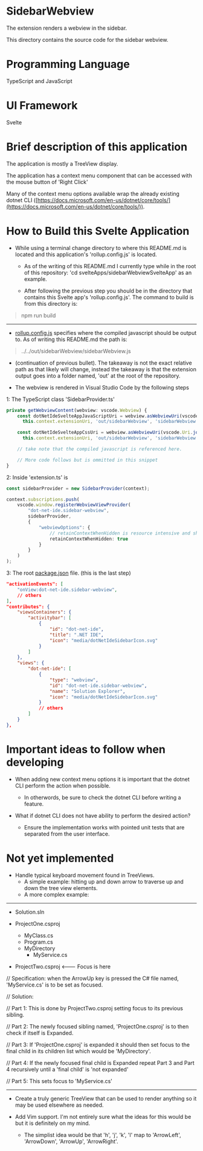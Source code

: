 # SidebarWebview

The extension renders a webview in the sidebar.

This directory contains the source code for the sidebar webview.

# Programming Language

TypeScript and JavaScript

# UI Framework

Svelte

# Brief description of this application

The application is mostly a TreeView display.

The application has a context menu component that can be accessed with the mouse button of 'Right Click'

Many of the context menu options available wrap the already existing dotnet CLI ([https://docs.microsoft.com/en-us/dotnet/core/tools/](https://docs.microsoft.com/en-us/dotnet/core/tools/)).

# How to Build this Svelte Application

- While using a terminal change directory to where this README.md is located and this application's 'rollup.config.js' is located.
    - As of the writing of this README.md I currently type while in the root of this repository: 'cd svelteApps/sidebarWebviewSvelteApp' as an example.

    - After following the previous step you should be in the directory that contains this Svelte app's 'rollup.config.js'. The command to build is from this directory is:

> npm run build

---

- [rollup.config.js](rollup.config.js) specifies where the compiled javascript should be output to. As of writing this README.md the path is:

> ../../out/sidebarWebview/sidebarWebview.js

- (continuation of previous bullet). The takeaway is not the exact relative path as that likely will change, instead the takeaway is that the extension output goes into a folder named, 'out' at the root of the repository.

- The webview is rendered in Visual Studio Code by the following steps 

1: The TypeScript class 'SidebarProvider.ts'

``` typescript
private getWebviewContent(webview: vscode.Webview) {
    const dotNetIdeSvelteAppJavaScriptUri = webview.asWebviewUri(vscode.Uri.joinPath(
      this.context.extensionUri, 'out/sidebarWebview', 'sidebarWebview.js'));

    const dotNetIdeSvelteAppCssUri = webview.asWebviewUri(vscode.Uri.joinPath(
      this.context.extensionUri, 'out/sidebarWebview', 'sidebarWebview.css'));

    // take note that the compiled javascript is referenced here.

    // More code follows but is ommitted in this snippet
}
```
2: Inside 'extension.ts' is

``` typescript
const sidebarProvider = new SidebarProvider(context);

context.subscriptions.push(
    vscode.window.registerWebviewViewProvider(
        "dot-net-ide.sidebar-webview",
        sidebarProvider,
        {
            "webviewOptions": {
                // retainContextWhenHidden is resource intensive and should be used sparingly
                retainContextWhenHidden: true
            }
        }
    )
);
```
3: The root [package.json](/package.json) file. (this is the last step)

``` json
"activationEvents": [
    "onView:dot-net-ide.sidebar-webview",
    // others
],
"contributes": {
    "viewsContainers": {
        "activitybar": [
            {
                "id": "dot-net-ide",
                "title": ".NET IDE",
                "icon": "media/dotNetIdeSidebarIcon.svg"
            }
        ]
    },
    "views": {
        "dot-net-ide": [
            {
                "type": "webview",
                "id": "dot-net-ide.sidebar-webview",
                "name": "Solution Explorer",
                "icon": "media/dotNetIdeSidebarIcon.svg"
            }
            // others
        ]
    }
},
```

# Important ideas to follow when developing

- When adding new context menu options it is important that the dotnet CLI perform the action when possible.
    - In otherwords, be sure to check the dotnet CLI before writing a feature.

- What if dotnet CLI does not have ability to perform the desired action?
    - Ensure the implementation works with pointed unit tests that are separated from the user interface.

# Not yet implemented

- Handle typical keyboard movement found in TreeViews.
    - A simple example: hitting up and down arrow to traverse up and down the tree view elements.
    - A more complex example:
---

- Solution.sln

- ProjectOne.csproj

    - MyClass.cs
    - Program.cs
    - MyDirectory
        - MyService.cs

- ProjectTwo.csproj <--- Focus is here

// Specification: when the ArrowUp key is pressed the C# file named, 'MyService.cs' is to be set as focused.

// Solution: 

// Part 1: This is done by ProjectTwo.csproj setting focus to its previous sibling.

// Part 2: The newly focused sibling named, 'ProjectOne.csproj' is to then check if itself is Expanded.

// Part 3: If 'ProjectOne.csproj' is expanded it should then set focus to the final child in its children list which would be 'MyDirectory'.

// Part 4: If the newly focused final child is Expanded repeat Part 3 and Part 4 recursively until a 'final child' is 'not expanded'

// Part 5: This sets focus to 'MyService.cs'

---

- Create a truly generic TreeView that can be used to render anything so it may be used elsewhere as needed.

- Add Vim support. I'm not entirely sure what the ideas for this would be but it is definitely on my mind.

    - The simplist idea would be that 'h', 'j', 'k', 'l' map to 'ArrowLeft',
    'ArrowDown', 'ArrowUp', 'ArrowRight'.